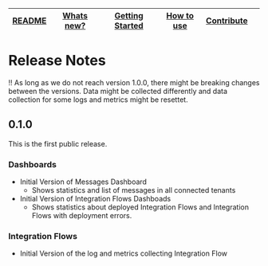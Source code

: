 | [README](README.md) | [Whats new?](whats_new.md) | [Getting Started](getting_started.md) | [How to use](how_to_use.md) | [Contribute](contribute.md) |     |
| ------------------- | -------------------------- | ------------------------------------- | --------------------------- | --------------------------- | --- |

# Release Notes

!! As long as we do not reach version 1.0.0, there might be breaking changes between the versions. Data might be collected differently and data collection for some logs and metrics might be resettet.

## 0.1.0

This is the first public release.

### Dashboards

- Initial Version of Messages Dashboard
  - Shows statistics and list of messages in all connected tenants
- Initial Version of Integration Flows Dashboads
  - Shows statistics about deployed Integration Flows and Integration Flows with deployment errors.

### Integration Flows

- Initial Version of the log and metrics collecting Integration Flow

